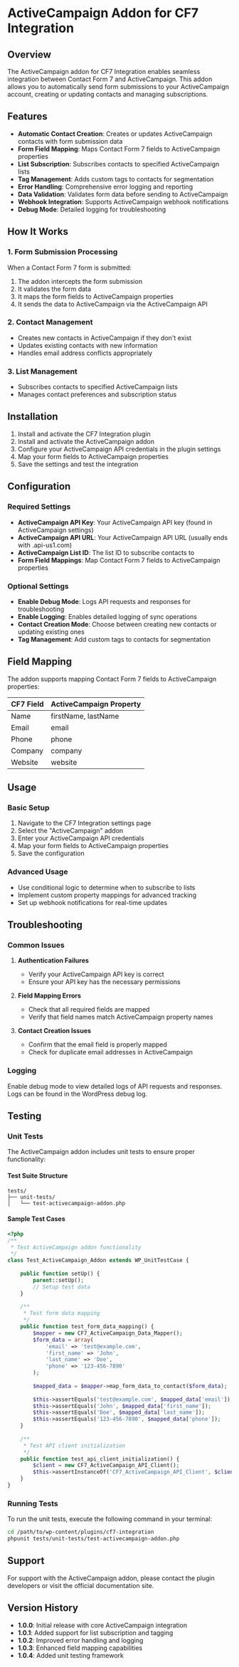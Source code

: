 # ActiveCampaign Addon for CF7 Integration

## Overview

The ActiveCampaign addon for CF7 Integration enables seamless integration between Contact Form 7 and ActiveCampaign. This addon allows you to automatically send form submissions to your ActiveCampaign account, creating or updating contacts and managing subscriptions.

## Features

- **Automatic Contact Creation**: Creates or updates ActiveCampaign contacts with form submission data
- **Form Field Mapping**: Maps Contact Form 7 fields to ActiveCampaign properties
- **List Subscription**: Subscribes contacts to specified ActiveCampaign lists
- **Tag Management**: Adds custom tags to contacts for segmentation
- **Error Handling**: Comprehensive error logging and reporting
- **Data Validation**: Validates form data before sending to ActiveCampaign
- **Webhook Integration**: Supports ActiveCampaign webhook notifications
- **Debug Mode**: Detailed logging for troubleshooting

## How It Works

### 1. Form Submission Processing
When a Contact Form 7 form is submitted:
1. The addon intercepts the form submission
2. It validates the form data
3. It maps the form fields to ActiveCampaign properties
4. It sends the data to ActiveCampaign via the ActiveCampaign API

### 2. Contact Management
- Creates new contacts in ActiveCampaign if they don't exist
- Updates existing contacts with new information
- Handles email address conflicts appropriately

### 3. List Management
- Subscribes contacts to specified ActiveCampaign lists
- Manages contact preferences and subscription status

## Installation

1. Install and activate the CF7 Integration plugin
2. Install and activate the ActiveCampaign addon
3. Configure your ActiveCampaign API credentials in the plugin settings
4. Map your form fields to ActiveCampaign properties
5. Save the settings and test the integration

## Configuration

### Required Settings
- **ActiveCampaign API Key**: Your ActiveCampaign API key (found in ActiveCampaign settings)
- **ActiveCampaign API URL**: Your ActiveCampaign API URL (usually ends with .api-us1.com)
- **ActiveCampaign List ID**: The list ID to subscribe contacts to
- **Form Field Mappings**: Map Contact Form 7 fields to ActiveCampaign properties

### Optional Settings
- **Enable Debug Mode**: Logs API requests and responses for troubleshooting
- **Enable Logging**: Enables detailed logging of sync operations
- **Contact Creation Mode**: Choose between creating new contacts or updating existing ones
- **Tag Management**: Add custom tags to contacts for segmentation

## Field Mapping

The addon supports mapping Contact Form 7 fields to ActiveCampaign properties:

| CF7 Field | ActiveCampaign Property |
|-----------|-------------------------|
| Name      | firstName, lastName |
| Email     | email |
| Phone     | phone |
| Company   | company |
| Website   | website |

## Usage

### Basic Setup
1. Navigate to the CF7 Integration settings page
2. Select the "ActiveCampaign" addon
3. Enter your ActiveCampaign API credentials
4. Map your form fields to ActiveCampaign properties
5. Save the configuration

### Advanced Usage
- Use conditional logic to determine when to subscribe to lists
- Implement custom property mappings for advanced tracking
- Set up webhook notifications for real-time updates

## Troubleshooting

### Common Issues
1. **Authentication Failures**
   - Verify your ActiveCampaign API key is correct
   - Ensure your API key has the necessary permissions

2. **Field Mapping Errors**
   - Check that all required fields are mapped
   - Verify that field names match ActiveCampaign property names

3. **Contact Creation Issues**
   - Confirm that the email field is properly mapped
   - Check for duplicate email addresses in ActiveCampaign

### Logging
Enable debug mode to view detailed logs of API requests and responses. Logs can be found in the WordPress debug log.

## Testing

### Unit Tests

The ActiveCampaign addon includes unit tests to ensure proper functionality:

#### Test Suite Structure
```
tests/
├── unit-tests/
│   └── test-activecampaign-addon.php
```

#### Sample Test Cases
```php
<?php
/**
 * Test ActiveCampaign addon functionality
 */
class Test_ActiveCampaign_Addon extends WP_UnitTestCase {
    
    public function setUp() {
        parent::setUp();
        // Setup test data
    }
    
    /**
     * Test form data mapping
     */
    public function test_form_data_mapping() {
        $mapper = new CF7_ActiveCampaign_Data_Mapper();
        $form_data = array(
            'email' => 'test@example.com',
            'first_name' => 'John',
            'last_name' => 'Doe',
            'phone' => '123-456-7890'
        );
        
        $mapped_data = $mapper->map_form_data_to_contact($form_data);
        
        $this->assertEquals('test@example.com', $mapped_data['email']);
        $this->assertEquals('John', $mapped_data['first_name']);
        $this->assertEquals('Doe', $mapped_data['last_name']);
        $this->assertEquals('123-456-7890', $mapped_data['phone']);
    }
    
    /**
     * Test API client initialization
     */
    public function test_api_client_initialization() {
        $client = new CF7_ActiveCampaign_API_Client();
        $this->assertInstanceOf('CF7_ActiveCampaign_API_Client', $client);
    }
}
```

### Running Tests
To run the unit tests, execute the following command in your terminal:
```bash
cd /path/to/wp-content/plugins/cf7-integration
phpunit tests/unit-tests/test-activecampaign-addon.php
```

## Support

For support with the ActiveCampaign addon, please contact the plugin developers or visit the official documentation site.

## Version History

- **1.0.0**: Initial release with core ActiveCampaign integration
- **1.0.1**: Added support for list subscription and tagging
- **1.0.2**: Improved error handling and logging
- **1.0.3**: Enhanced field mapping capabilities
- **1.0.4**: Added unit testing framework